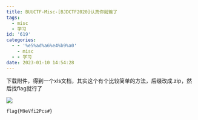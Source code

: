 ```yaml
---
title: BUUCTF-Misc-[BJDCTF2020]认真你就输了
tags:
  - misc
  - 学习
id: '619'
categories:
  - - '%e5%ad%a6%e4%b9%a0'
    - misc
  - - 学习
date: 2023-01-10 14:54:28
---
```


下载附件，得到一个xls文档，其实这个有个比较简单的方法，后缀改成.zip，然后找flag就行了

![](https://pic.niaoluo.top/%E7%BD%91%E7%AB%99%E8%B0%83%E7%94%A8/misc%E9%9C%80%E8%A6%81/%E7%AC%AC%E4%BA%8C%E9%A1%B5/%E5%88%B7%E6%96%B0%E8%BF%87%E7%9A%84%E5%9B%BE%E7%89%87/%E5%B1%8F%E5%B9%95%E6%88%AA%E5%9B%BE%202023-01-10%20145328.jpg)

```
flag{M9eVfi2Pcs#}
```